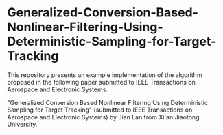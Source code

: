 # Generalized-Conversion-Based-Nonlinear-Filtering-Using-Deterministic-Sampling-for-Target-Tracking
This repository presents an example implementation of the algorithm proposed in the following paper submitted to IEEE Transactions on Aerospace and Electronic Systems.

"Generalized Conversion Based Nonlinear Filtering Using Deterministic Sampling for Target Tracking" (submitted to IEEE Transactions on Aerospace and Electronic Systems) by Jian Lan from Xi'an Jiaotong University.
